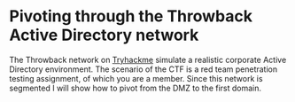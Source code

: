 # Pivoting through the Throwback Active Directory network

The Throwback network on [Tryhackme](https://tryhackme.com/room/throwback) simulate a realistic corporate Active Directory environment.
The scenario of the CTF is a red team penetration testing assignment, of which you are a member.
Since this network is segmented I will show how to pivot from the DMZ to the first domain.
